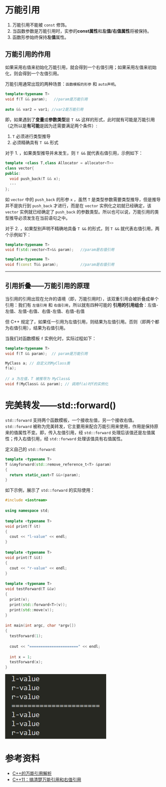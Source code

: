 # 万能引用
1. 万能引用不能被 `const` 修饰。
2. 当函数参数是万能引用时，实参的**const属性**和**左值/右值属性**将被保持。
3. 函数形参始终保持**左值**属性。
## 万能引用的作用
如果采用右值来初始化万能引用，就会得到一个右值引用；如果采用左值来初始化，则会得到一个左值引用。

万能引用通常出现的两种场景：`函数模板的形参` 和 `auto声明`。
```C++
template<typename T> 
void f(T && param);   //param是万能引用

auto && var2 = var1; //var2是万能引用
```

即，如果遇到了**变量**或**参数类型**是 `T &&` 这样的形式，此时就有可能是万能引用（之所以是**有可能**是因为还需要满足两个条件）:

1. `T` 必须进行类型推导
2. 必须精确具有 `T &&` 形式


对于 1. ，如果类型推导并未发生，则 `T &&` 就代表右值引用，示例如下：
```C++
template <class T,class Allocator = allocator<T>>
class vector{
public:
  void push_back(T && x);
  ···
};
```
如 `vector` 中的 `push_back` 的形参 `x` ，虽然 `T` 是类型参数需要类型推导，但是推导并不是执行到 `push_back` 才进行，而是在 `vector` 实例化之初就已经确定，该 `vector` 实例就已经确定了 `push_back` 的参数类型。所以也可以说，万能引用的类型推导必须发生在当前语句之中。


对于 2. ，如果型别声明不精确地具备 `T &&` 的形式，则 `T &&` 就代表右值引用，两个示例如下：

```C++
template<typename T> 
void f(std::vector<T>&& param);   //param是右值引用
```
```C++
template<typename T> 
void f(const T&& param);          //param是右值引用
```
***



## 引用折叠——万能引用的原理
当引用的引用出现在允许的语境（即，万能引用时），该双重引用会被折叠成单个引用：我们有 `左值引用` 和 `右值引用`，所以就有四种可能的 **引用的引用组合**：左值-左值、左值-右值、右值-左值、右值-右值

但 C++ 规定了，如果任一引用为左值引用，则结果为左值引用。否则（即两个都为右值引用），结果为右值引用。

当我们对函数模板 `f` 实例化时，实际过程如下：
```C++
template<typename T>
void f(T && param);  // param是万能引用
```
```C++
MyClass a; // 自定义的MyClass类
f(a);  

// a 为左值，T 被推导为 MyClass& 
void f(MyClass& && param); // 调用f(a)时f的实例化
```


# 完美转发——std::forward()
`std::forward` 支持两个函数模板，一个接收左值，另一个接收右值。`std::forward` 被称为完美转发，它主要用来配合万能引用来使用，作用是保持原来的值属性不变。即，传入左值引用，经 `std::forward` 处理后该值还是左值属性；传入右值引用，经 `std::forward` 处理该值具有右值属性。


定义自己的 `std::forward`:
```C++
template <typename T>
T &&myforward(std::remove_reference_t<T> &param)
{
  return static_cast<T &&>(param);
}
```


如下示例，展示了 `std::forward` 的实际使用： 
```C++
#include <iostream>

using namespace std;

template <typename T>
void print(T &t)
{
  cout << "l-value" << endl;
}

template <typename T>
void print(T &&t)
{
  cout << "r-value" << endl;
}

template <typename T>
void testForward(T &&v)
{
  print(v);
  print(std::forward<T>(v));
  print(std::move(v));
}

int main(int argc, char *argv[])
{
  testForward(1);

  cout << "======================" << endl;

  int x = 1;
  testForward(x);
}
```
![](./image.assets/Snipaste_2023-09-20_14-57-54.png)

# 参考资料
- [C++的万能引用解析](https://www.cnblogs.com/wickedpriest/p/14994899.html)
- [C++11：搞清楚万能引用和右值引用](https://zhuanlan.zhihu.com/p/510193287)